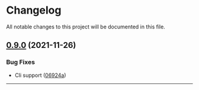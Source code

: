 <!--- BEGIN HEADER -->
# Changelog

All notable changes to this project will be documented in this file.
<!--- END HEADER -->

## [0.9.0](https://gitlab-p2.autobid.de/t.budzynski/node-config/compare/7175cd89102d5bb58fb8d9cac4c3dad1c1b302d3...0.9.0) (2021-11-26)
### Bug Fixes

* Cli support ([06924a](https://gitlab-p2.autobid.de/t.budzynski/node-config/commit/06924a72503a8eb882d3d1a9ebb224a400561279))


---

